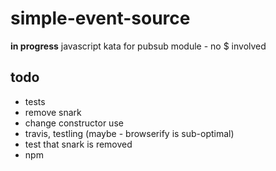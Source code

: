 simple-event-source
===================

__in progress__ javascript kata for pubsub module - no $ involved 

todo
----

+ tests
+ remove snark
+ change constructor use
+ travis, testling (maybe - browserify is sub-optimal)
+ test that snark is removed
+ npm

